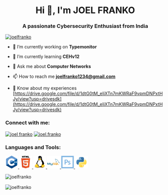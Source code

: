 <h1 align="center">Hi 👋, I'm JOEL FRANKO</h1>
<h3 align="center">A passionate Cybersecurity Enthusiast from India</h3>

<p align="left"> <a href="https://github.com/ryo-ma/github-profile-trophy"><img src="https://github-profile-trophy.vercel.app/?username=joelfranko" alt="joelfranko" /></a> </p>

- 🔭 I’m currently working on **Typemonitor**

- 🌱 I’m currently learning **CEHv12**

- 💬 Ask me about **Computer Networks**

- 📫 How to reach me **joelfranko1234@gmail.com**

- 📄 Know about my experiences [https://drive.google.com/file/d/1dtG0tM_eIiXTn7mKWRaF9vpmDNPxtHJy/view?usp=drivesdk](https://drive.google.com/file/d/1dtG0tM_eIiXTn7mKWRaF9vpmDNPxtHJy/view?usp=drivesdk)

<h3 align="left">Connect with me:</h3>
<p align="left">
<a href="https://linkedin.com/in/joel franko" target="blank"><img align="center" src="https://raw.githubusercontent.com/rahuldkjain/github-profile-readme-generator/master/src/images/icons/Social/linked-in-alt.svg" alt="joel franko" height="30" width="40" /></a>
<a href="https://instagram.com/joel.franko" target="blank"><img align="center" src="https://raw.githubusercontent.com/rahuldkjain/github-profile-readme-generator/master/src/images/icons/Social/instagram.svg" alt="joel.franko" height="30" width="40" /></a>
</p>

<h3 align="left">Languages and Tools:</h3>
<p align="left"> <a href="https://www.w3schools.com/cpp/" target="_blank" rel="noreferrer"> <img src="https://raw.githubusercontent.com/devicons/devicon/master/icons/cplusplus/cplusplus-original.svg" alt="cplusplus" width="40" height="40"/> </a> <a href="https://www.w3.org/html/" target="_blank" rel="noreferrer"> <img src="https://raw.githubusercontent.com/devicons/devicon/master/icons/html5/html5-original-wordmark.svg" alt="html5" width="40" height="40"/> </a> <a href="https://www.linux.org/" target="_blank" rel="noreferrer"> <img src="https://raw.githubusercontent.com/devicons/devicon/master/icons/linux/linux-original.svg" alt="linux" width="40" height="40"/> </a> <a href="https://www.mysql.com/" target="_blank" rel="noreferrer"> <img src="https://raw.githubusercontent.com/devicons/devicon/master/icons/mysql/mysql-original-wordmark.svg" alt="mysql" width="40" height="40"/> </a> <a href="https://www.photoshop.com/en" target="_blank" rel="noreferrer"> <img src="https://raw.githubusercontent.com/devicons/devicon/master/icons/photoshop/photoshop-line.svg" alt="photoshop" width="40" height="40"/> </a> <a href="https://www.python.org" target="_blank" rel="noreferrer"> <img src="https://raw.githubusercontent.com/devicons/devicon/master/icons/python/python-original.svg" alt="python" width="40" height="40"/> </a> </p>

<p><img align="center" src="https://github-readme-stats.vercel.app/api/top-langs?username=joelfranko&show_icons=true&locale=en&layout=compact" alt="joelfranko" /></p>

<p><img align="center" src="https://github-readme-streak-stats.herokuapp.com/?user=joelfranko&" alt="joelfranko" /></p>
